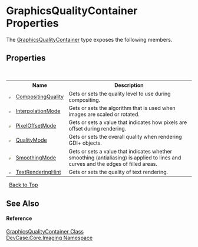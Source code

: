 # GraphicsQualityContainer Properties
 

The <a href="T_DevCase_Core_Imaging_GraphicsQualityContainer">GraphicsQualityContainer</a> type exposes the following members.


## Properties
&nbsp;<table><tr><th></th><th>Name</th><th>Description</th></tr><tr><td>![Public property](media/pubproperty.gif "Public property")</td><td><a href="P_DevCase_Core_Imaging_GraphicsQualityContainer_CompositingQuality">CompositingQuality</a></td><td>
Gets or sets the quality level to use during compositing.</td></tr><tr><td>![Public property](media/pubproperty.gif "Public property")</td><td><a href="P_DevCase_Core_Imaging_GraphicsQualityContainer_InterpolationMode">InterpolationMode</a></td><td>
Gets or sets the algorithm that is used when images are scaled or rotated.</td></tr><tr><td>![Public property](media/pubproperty.gif "Public property")</td><td><a href="P_DevCase_Core_Imaging_GraphicsQualityContainer_PixelOffsetMode">PixelOffsetMode</a></td><td>
Gets or sets a value that indicates how pixels are offset during rendering.</td></tr><tr><td>![Public property](media/pubproperty.gif "Public property")</td><td><a href="P_DevCase_Core_Imaging_GraphicsQualityContainer_QualityMode">QualityMode</a></td><td>
Gets or sets the overall quality when rendering GDI+ objects.</td></tr><tr><td>![Public property](media/pubproperty.gif "Public property")</td><td><a href="P_DevCase_Core_Imaging_GraphicsQualityContainer_SmoothingMode">SmoothingMode</a></td><td>
Gets or sets a value that indicates whether smoothing (antialiasing) is applied to lines and curves and the edges of filled areas.</td></tr><tr><td>![Public property](media/pubproperty.gif "Public property")</td><td><a href="P_DevCase_Core_Imaging_GraphicsQualityContainer_TextRenderingHint">TextRenderingHint</a></td><td>
Gets or sets the quality of text rendering.</td></tr></table>&nbsp;
<a href="#graphicsqualitycontainer-properties">Back to Top</a>

## See Also


#### Reference
<a href="T_DevCase_Core_Imaging_GraphicsQualityContainer">GraphicsQualityContainer Class</a><br /><a href="N_DevCase_Core_Imaging">DevCase.Core.Imaging Namespace</a><br />